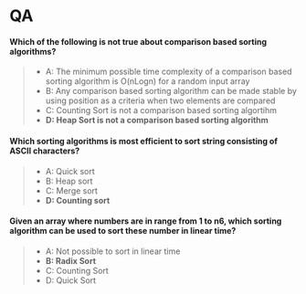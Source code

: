 # QA

#### Which of the following is **not true** about comparison based sorting algorithms?
> - A: The minimum possible time complexity of a comparison based sorting algorithm is O(nLogn) for a random input array
> - B: Any comparison based sorting algorithm can be made stable by using position as a criteria when two elements are compared
> - C: Counting Sort is not a comparison based sorting algortihm
> - **D: Heap Sort is not a comparison based sorting algorithm**

#### Which sorting algorithms is most efficient to sort string consisting of ASCII characters?
> - A: Quick sort
> - B: Heap sort
> - C: Merge sort
> - **D: Counting sort**

#### Given an array where numbers are in range from 1 to n6, which sorting algorithm can be used to sort these number in linear time?
> - A: Not possible to sort in linear time
> - **B: Radix Sort**
> - C: Counting Sort
> - D: Quick Sort
